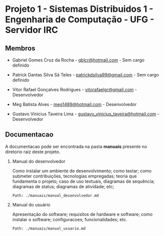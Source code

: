 # Projeto 1 - Sistemas Distribuidos 1 - Engenharia de Computação - UFG - Servidor IRC

## Membros

* Gabriel Gomes Cruz da Rocha - gblcr@hotmail.com - Sem cargo definido

* Patrick Dantas Silva Sá Teles - patrickdsilva99@gmail.com - Sem cargo definido

* Vitor Rafael Gonçalves Rodrigues - vitorafaelgr@gmail.com - Desenvolvedor

* Meg Batista Alves - meg1489@hotmail.com - Desenvolvedor

* Gustavo Vinicius Taveira Lima - gustavo_vinicius_taveira@hotmail.com - Desenvolvedor

## Documentacao


A documentacao pode ser encontrada na pasta **manuais** presente no diretorio raiz deste projeto.

1. Manual do desenvolvedor

    Como instalar um ambiente de desenvolvimento; como testar; como submeter contribuições, tecnologias empregadas; teoria que fundamenta o projeto; caso de uso textuais, diagramas de sequência; diagramas de status; diagramas de atividade;  etc;
    ```
    Path: ./manuais/manual_desenvolvedor.md
    ```
2. Manual do usuário
    
    Apresentação do software; requisitos de hardware e software; como instalar o software; configuracoes; funcionalidades; etc.
    ```
    Path: ./manuais/manual_usuario.md
    ```

